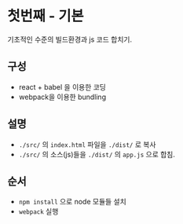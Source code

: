 # 첫번째 - 기본

기초적인 수준의 빌드환경과 js 코드 합치기.

## 구성
- react + babel 을 이용한 코딩
- webpack을 이용한 bundling

## 설명

- `./src/` 의 `index.html` 파일을 `./dist/` 로 복사
- `./src/` 의 소스(js)들을 `./dist/` 의 `app.js` 으로 합침. 

## 순서

- ` npm install ` 으로 node 모듈들 설치
- `webpack` 실행